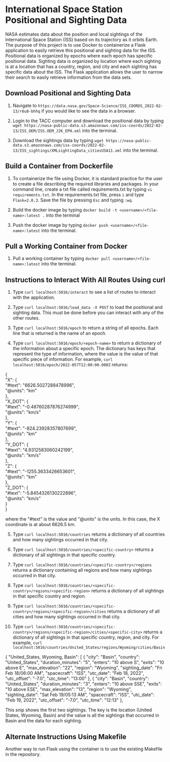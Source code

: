 International Space Station Positional and Sighting Data
========================================================
NASA estimates data about the position and local sightings of the International Space Station (ISS) based on its trajectory as it orbits Earth. The purpose of this project is to use Docker to containerize a Flask application to easily retrieve this positional and sighting data for the ISS. Positional data is organized by epochs where each epoch has specific positional data. Sighting data is organized by location where each sighting is at a location that has a country, region, and city and each sighting has specific data about the ISS. The Flask application allows the user to narrow their search to easily retrieve information from the data sets.

Download Positional and Sighting Data
-------------------------------------
1. Navigate to `https://data.nasa.gov/Space-Science/ISS_COORDS_2022-02-13/r6u8-bhhq` if you would like to see the data in a browser.

2. Login to the TACC computer and download the positional data by typing `wget https://nasa-public-data.s3.amazonaws.com/iss-coords/2022-02-13/ISS_OEM/ISS.OEM_J2K_EPH.xml` into the terminal.

3. Download the sightings data by typing `wget https://nasa-public-data.s3.amazonaws.com/iss-coords/2022-02-13/ISS_sightings/XMLsightingData_citiesUSA11.xml` into the terminal.

Build a Container from Dockerfile
---------------------------------
1. To containerize the file using Docker, it is standard practice for the user to create a file describing the required libraries and packages. In your command line, create a txt file called requirements.txt by typing `vi requirements.txt`. In the requirements.txt file, press `i` and type `Flask=2.0.3`. Save the file by pressing `Esc` and typing `:wq`.

2. Build the docker image by typing `docker build -t <username>/<file-name>:latest .` into the terminal

3. Push the docker image by typing `docker push <username>/<file-name>:latest` into the terminal.

Pull a Working Container from Docker
------------------------------------
1. Pull a working container by typing `docker pull <username>/<file-name>:latest` into the terminal.

Instructions to Interact With All Routes Using curl
---------------------------------------------------
1. Type `curl localhost:5016/interact` to see a list of routes to interact with the application.

2. Type `curl localhost:5016/load_data -X POST` to load the positional and sighting data. This must be done before you can interact with any of the other routes.

3. Type `curl localhost:5016/epoch` to return a string of all epochs. Each line that is returned is the name of an epoch.

4. Type `curl localhost:5016/epoch/<epoch-name>` to return a dictionary of the information about a specific epoch. The dictionary has keys that represent the type of information, where the value is the value of that specific piece of information. For example, `curl localhost:5016/epoch/2022-057T12:00:00.000Z` returns:

{  
  "X": {  
    "#text": "6626.5027288478996",  
    "@units": "km"  
  },  
  "X_DOT": {  
    "#text": "-0.48760287876274999",  
    "@units": "km/s"  
  },  
  "Y": {  
    "#text": "-824.23928357807699",  
    "@units": "km"  
  },  
  "Y_DOT": {  
    "#text": "4.9312583060242199",  
    "@units": "km/s"  
  },  
  "Z": {  
    "#text": "-1255.3633426653601",  
    "@units": "km"  
  },  
  "Z_DOT": {  
    "#text": "-5.8454326130222896",  
    "@units": "km/s"  
  }  
}  

where the "#text" is the value and "@units" is the units. In this case, the X coordinate is at about 6626.5 km.

5. Type `curl localhost:5016/countries` returns a dictionary of all countries and how many sightings occurred in that city.

6. Type `curl localhost:5016/countries/<specific-country>` returns a dictionary of all sightings in that specific country.

7. Type `curl localhost:5016/countries/<specific-country>/regions` returns a dictionary containing all regions and how many sightings occurred in that city.

8. Type `curl localhost:5016/countries/<specific-country>/regions/<specific-region>` returns a dictionary of all sightings in that specific country and region.

9. Type `curl localhost:5016/countries/<specific-country>/regions/<specific-region>/cities` returns a dictionary of all cities and how many sightings occurred in that city.

10. Type `curl localhost:5016/countries/<specific-country>/regions/<specific-region>/cities/<specific-city>` returns a dictionary of all sightings in that specific country, region, and city. For example, `curl localhost:5016/countries/United_States/regions/Wyoming/cities/Basin`

{
  "United_States, Wyoming, Basin": [
    {
      "city": "Basin",
      "country": "United_States",
      "duration_minutes": "5",
      "enters": "10 above S",
      "exits": "10 above E",
      "max_elevation": "22",
      "region": "Wyoming",
      "sighting_date": "Fri Feb 18/06:00 AM",
      "spacecraft": "ISS",
      "utc_date": "Feb 18, 2022",
      "utc_offset": "-7.0",
      "utc_time": "13:00"
    },
    {
      "city": "Basin",
      "country": "United_States",
      "duration_minutes": "3",
      "enters": "10 above SSE",
      "exits": "10 above ESE",
      "max_elevation": "13",
      "region": "Wyoming",
      "sighting_date": "Sat Feb 19/05:13 AM",
      "spacecraft": "ISS",
      "utc_date": "Feb 19, 2022",
      "utc_offset": "-7.0",
      "utc_time": "12:13"
    },

This snip shows the first two sightings. The key is the location (United States, Wyoming, Basin) and the value is all the sightings that occurred in Basin and the data for each sighting.

Alternate Instructions Using Makefile
-------------------------------------
Another way to run Flask using the container is to use the existing Makefile in the repository.


